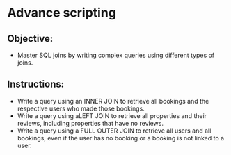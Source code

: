 # Advance scripting

## Objective:
- Master SQL joins by writing complex queries using different types of joins.

## Instructions:
- Write a query using an INNER JOIN to retrieve all bookings and the respective users who made those bookings.
- Write a query using aLEFT JOIN to retrieve all properties and their reviews, including properties that have no reviews.
- Write a query using a FULL OUTER JOIN to retrieve all users and all bookings, even if the user has no booking or a booking is not linked to a user.